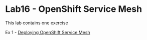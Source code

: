# Lab16 - OpenShift Service Mesh

This lab contains one exercise

Ex 1 - [Deploying OpenShift Service Mesh](deploying-apps-on-service-mesh-ex-1.md)